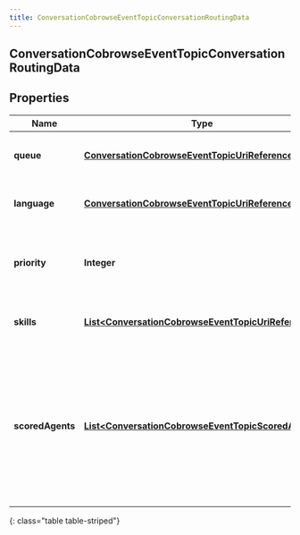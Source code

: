 ```yaml
---
title: ConversationCobrowseEventTopicConversationRoutingData
---
```


## ConversationCobrowseEventTopicConversationRoutingData

## Properties

| Name             | Type                                                                                                                             | Description                                                                                                                                   | Notes      |
| ---------------- | -------------------------------------------------------------------------------------------------------------------------------- | --------------------------------------------------------------------------------------------------------------------------------------------- | ---------- |
| **queue**        | <!----><!---->[**ConversationCobrowseEventTopicUriReference**](ConversationCobrowseEventTopicUriReference.md)<!---->             | A UriReference for a resource                                                                                                                 | [optional] |
| **language**     | <!----><!---->[**ConversationCobrowseEventTopicUriReference**](ConversationCobrowseEventTopicUriReference.md)<!---->             | A UriReference for a resource                                                                                                                 | [optional] |
| **priority**     | <!----><!---->**Integer**<!---->                                                                                                 | The priority of the conversation to use for routing decisions                                                                                 | [optional] |
| **skills**       | <!----><!---->[**List&lt;ConversationCobrowseEventTopicUriReference&gt;**](ConversationCobrowseEventTopicUriReference.md)<!----> | The skills to use for routing decisions                                                                                                       | [optional] |
| **scoredAgents** | <!----><!---->[**List&lt;ConversationCobrowseEventTopicScoredAgent&gt;**](ConversationCobrowseEventTopicScoredAgent.md)<!---->   | A collection of agents and their assigned scores for this conversation (0 - 100, higher being better), for use in routing to preferred agents | [optional] |

{: class="table table-striped"}
